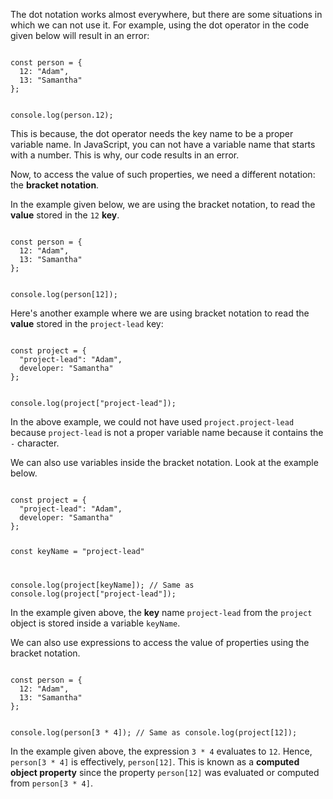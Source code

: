 The dot notation works almost everywhere,
but there are some situations
in which we can not use it.
For example, using the dot operator
in the code given below
will result in an error:

<codeblock language="javascript" type="lesson">
<code>
const person = {
  12: "Adam",
  13: "Samantha"
};

console.log(person.12);
</code>
</codeblock>

This is because,
the dot operator needs the key name
to be a proper variable name.
In JavaScript,
you can not have a variable name
that starts with a number.
This is why,
our code results in an error.

Now, to access the value of
such properties,
we need a different notation:
the **bracket notation**.

In the example given below,
we are using the bracket notation,
to read the **value** stored in the `12` **key**.

<codeblock language="javascript" type="lesson">
<code>
const person = {
  12: "Adam",
  13: "Samantha"
};

console.log(person[12]);
</code>
</codeblock>

Here's another example where
we are using bracket notation
to read the **value** stored in
the `project-lead` key:

<codeblock language="javascript" type="lesson">
<code>
const project = {
  "project-lead": "Adam",
  developer: "Samantha"
};

console.log(project["project-lead"]);
</code>
</codeblock>

In the above example,
we could not have used `project.project-lead`
because `project-lead` is not
a proper variable name
because it contains the `-` character.

We can also use variables inside
the bracket notation.
Look at the example below.

<codeblock language="javascript" type="lesson">
<code>
const project = {
  "project-lead": "Adam",
  developer: "Samantha"
};

const keyName = "project-lead"

console.log(project[keyName]); // Same as console.log(project["project-lead"]);
</code>
</codeblock>

In the example given above,
the **key** name `project-lead`
from the `project` object
is stored inside a variable `keyName`.

We can also use expressions
to access the value of properties
using the bracket notation.

<codeblock language="javascript" type="lesson">
<code>
const person = {
  12: "Adam",
  13: "Samantha"
};

console.log(person[3 * 4]); // Same as console.log(project[12]);
</code>
</codeblock>

In the example given above,
the expression `3 * 4` evaluates to `12`.
Hence, `person[3 * 4]` is effectively, `person[12]`.
This is known as a **computed object property**
since the property `person[12]`
was evaluated or computed from `person[3 * 4]`.
